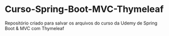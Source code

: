 # Curso-Spring-Boot-MVC-Thymeleaf
Repositório criado para salvar os arquivos do curso da Udemy de Spring Boot &amp; MVC com Thymeleaf
